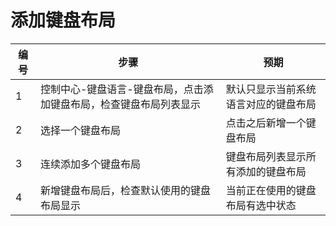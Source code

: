 # 添加键盘布局

| 编号 | 步骤                                                         | 预期                                 |
| ---- | ------------------------------------------------------------ | ------------------------------------ |
| 1    | 控制中心-键盘语言-键盘布局，点击添加键盘布局，检查键盘布局列表显示 | 默认只显示当前系统语言对应的键盘布局 |
| 2    | 选择一个键盘布局                                             | 点击之后新增一个键盘布局             |
| 3    | 连续添加多个键盘布局                                         | 键盘布局列表显示所有添加的键盘布局   |
| 4    | 新增键盘布局后，检查默认使用的键盘布局显示                   | 当前正在使用的键盘布局有选中状态     |

